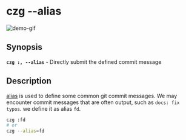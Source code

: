 # czg --alias

![demo-gif](https://user-images.githubusercontent.com/40693636/176847992-23cbc56c-5487-4679-a84a-b4fe38a32b34.gif) <!-- size=688x262 -->

## Synopsis

**`czg :, --alias`** - Directly submit the defined commit message

## Description

[alias](/config/engineer.html#alias) is used to define some common git commit messages. We may encounter commit messages that are often output, such as `docs: fix typos`. we define it as alias `fd`.

```sh
czg :fd
# or
czg --alias=fd
```
